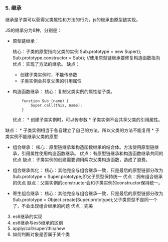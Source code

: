 ### 5. 继承
继承是子类可以获得父类属性和方法的行为，js的继承由原型链实现。

JS的继承分为6种，分别是：
* 原型链继承：

    核心：子类的原型指向父类的实例 
    Sub.prototype = new Super();
    Sub.prototype.constructor = Sub(); //使用原型链继承要修复构造函数指向
    优点：实现了方法的继承。
    缺点：
    * 创建子类实例时，不能传参数
    * 子类实例会共享父类的引用属性

* 构造函数继承：
    核心：复制父类实例的属性给子类。
    
    ```
        function Sub (name) {
            Super.call(this, name);
        }

    ```
    
    优点：
        * 创建子类实例时，可以传参数
        * 子类实例不会共享父类的引用属性。
              
 缺点：
        * 子类实例相当于各自建立了自己的方法，所以父类的方法不能复用
        * 子类实例不能继承父类的原型
    
* 组合继承：
    核心：原型链继承和构造函数继承的结合体。方法使用原型链继承，引用属性使用构造函数继承。
    优点：有原型链继承和构造函数继承共同的优点
    缺点：子类实例的创建需要调用两次父类构造函数，造成了浪费。
    
* 组合继承优化：
    核心：其他完全与组合继承一致，只是最后的原型链部分改为
    Sub.prototype = Super.prototype;即父子原型保持统一
    优点：拥有组合继承的优点
    缺点：父类实例的constructor会和子类实例的constructor保持统一。

* 寄生组合继承：
    核心：其他完全与组合继承一致，只是最后的原型链部分改为
    Sub.prototype = Object.create(Super.prototype);父子类原型不是同一个了，不会出现组合继承的问题
    优点：完美
    

    
    
    













3. es6继承的实现
4. es6继承与es5继承的区别
6. apply/call/super/this/new
7. 如何判断对象是否属于某个类



